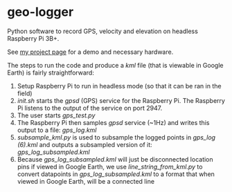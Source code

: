 # geo-logger

Python software to record GPS, velocity and elevation on headless Raspberry Pi 3B+.

See [my project page](https://www.johndallascast.com/project/other/geo_logger/) for a demo and necessary hardware.

The steps to run the code and produce a *kml* file (that is viewable in Google Earth) is fairly straightforward:                                                                                                                                                            
1. Setup Raspberry Pi to run in headless mode (so that it can be ran in the field) 
2. *init.sh* starts the *gpsd* (GPS) service for the Raspberry Pi.  The Raspberry Pi listens to the output of the service on port 2947.
3. The user starts *gps_test.py*
4. The Raspberry Pi then samples *gpsd* service (~1Hz) and writes this output to a file: *gps_log.kml*
5. *subsample_kml.py* is used to subsample the logged points in *gps_log (6).kml* and outputs a subsampled version of it: *gps_log_subsampled.kml*
6. Because *gps_log_subsampled.kml* will just be disconnected location pins if viewed in Google Earth, we use *line_string_from_kml.py* to convert datapoints in *gps_log_subsampled.kml* to a format that when viewed in Google Earth, will be a connected line                                                                    
